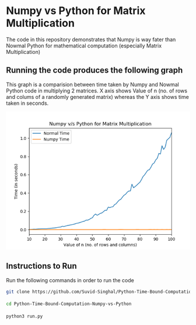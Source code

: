 # Numpy vs Python for Matrix Multiplication
The code in this repository demonstrates that Numpy is way fater than Nowmal Python for mathematical computation (especially Matrix Multiplication)
## Running the code produces the following graph
This graph is a comparision between time taken by Numpy and Nowmal Python code in multiplying 2 matrices. X axis shows Value of n (no. of rows and colums of a randomly generated matrix) whereas the Y axis shows time taken in seconds.

![alt Plot](https://github.com/Suvid-Singhal/Python-Time-Bound-Computation-Numpy-vs-Python/blob/master/plot.png)
## Instructions to Run
Run the following commands in order to run the code
```bash
git clone https://github.com/Suvid-Singhal/Python-Time-Bound-Computation-Numpy-vs-Python.git

cd Python-Time-Bound-Computation-Numpy-vs-Python

python3 run.py
```
